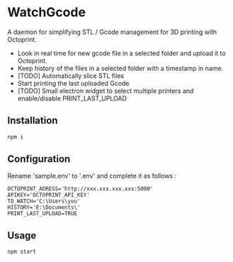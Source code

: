 # WatchGcode
A daemon for simplifying STL / Gcode management for 3D printing with Octoprint.
- Look in real time for new gcode file in a selected folder and upload it to Octoprint.
- Keep history of the files in a selected folder with a timestamp in name.
- [TODO] Automatically slice STL files
- Start printing the last uploaded Gcode
- [TODO] Small electron widget to select multiple printers and enable/disable PRINT_LAST_UPLOAD

## Installation
```js
npm i
```

## Configuration

Rename 'sample.env' to '.env' and complete it as follows :
```env
OCTOPRINT_ADRESS='http://xxx.xxx.xxx.xxx:5000'
APIKEY='OCTOPRINT_API_KEY'
TO_WATCH='C:\Users\you'
HISTORY='E:\Documents\'
PRINT_LAST_UPLOAD=TRUE
```

## Usage
```js
npm start
```